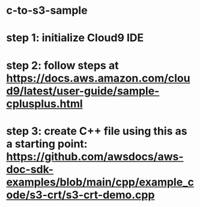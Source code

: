 # c-to-s3-sample

# step 1: initialize Cloud9 IDE
# step 2: follow steps at https://docs.aws.amazon.com/cloud9/latest/user-guide/sample-cplusplus.html
# step 3: create C++ file using this as a starting point: https://github.com/awsdocs/aws-doc-sdk-examples/blob/main/cpp/example_code/s3-crt/s3-crt-demo.cpp
